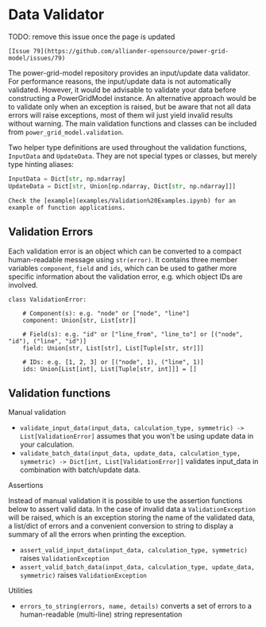 <!--
SPDX-FileCopyrightText: 2022 Contributors to the Power Grid Model project <dynamic.grid.calculation@alliander.com>

SPDX-License-Identifier: MPL-2.0
-->

# Data Validator

TODO: remove this issue once the page is updated
```{warning}
[Issue 79](https://github.com/alliander-opensource/power-grid-model/issues/79)
```
The power-grid-model repository provides an input/update data validator.  For performance reasons, the input/update data is not automatically validated.
However, it would be advisable to validate your data before constructing a PowerGridModel instance. 
An alternative approach would be to validate only when an exception is raised, but be aware that not all data errors will raise exceptions, most of them wil just yield invalid results without warning.
The main validation functions and classes can be included from `power_grid_model.validation`.

Two helper type definitions are used throughout the validation functions, `InputData` and `UpdateData`. They are not 
special types or classes, but merely type hinting aliases:

```python
InputData = Dict[str, np.ndarray]
UpdateData = Dict[str, Union[np.ndarray, Dict[str, np.ndarray]]]
```

```{seealso}
Check the [example](examples/Validation%20Examples.ipynb) for an example of function applications.
```


## Validation Errors
Each validation error is an object which can be converted to a compact human-readable message using `str(error)`. 
It contains three member variables `component`, `field` and `ids`, which can be used to gather more specific information about the validation error, 
e.g. which object IDs are involved.

```
class ValidationError:
    
    # Component(s): e.g. "node" or ["node", "line"]
    component: Union[str, List[str]]
    
    # Field(s): e.g. "id" or ["line_from", "line_to"] or [("node", "id"), ("line", "id")]
    field: Union[str, List[str], List[Tuple[str, str]]]

    # IDs: e.g. [1, 2, 3] or [("node", 1), ("line", 1)]
    ids: Union[List[int], List[Tuple[str, int]]] = []    
```

## Validation functions
Manual validation
- `validate_input_data(input_data, calculation_type, symmetric) -> List[ValidationError]` assumes that you won't be using update data in your calculation.
- `validate_batch_data(input_data, update_data, calculation_type, symmetric) -> Dict[int, List[ValidationError]]` validates input_data in combination with batch/update data.

Assertions

Instead of manual validation it is possible to use the assertion functions below to assert valid data. In the case of invalid data a `ValidationException` will be raised, 
which is an exception storing the name of the validated data, a list/dict of errors and a convenient conversion to string
to display a summary of all the errors when printing the exception.
- `assert_valid_input_data(input_data, calculation_type, symmetric)` raises `ValidationException`
- `assert_valid_batch_data(input_data, calculation_type, update_data, symmetric)` raises `ValidationException`

Utilities
- `errors_to_string(errors, name, details)` converts a set of errors to a human-readable (multi-line) string representation